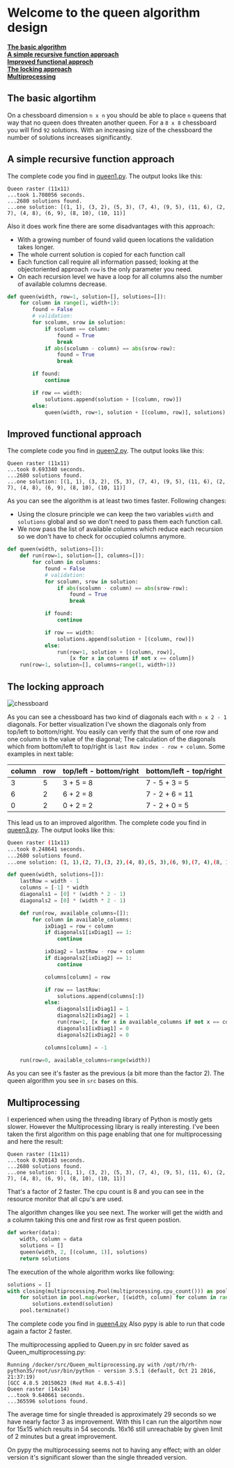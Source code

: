# Welcome to the queen algorithm design

[**The basic algorithm**](#the-basic-algorithm)  
[**A simple recursive function approach**](#a-simple-recursice-function-approach)  
[**Improved functional approch**](#improved-functional-approach)  
[**The locking approach**](#the-locking-approach)  
[**Multiprocessing**](#multiprocessing)  

## The basic algortihm

On a chessboard dimension `n x n` you should be able to place `n` queens
that way that no queen does threaten another queen. For a `8 x 8` chessboard
you will find `92` solutions. With an increasing size of the chessboard
the number of solutions increases significantly.

## A simple recursive function approach

The complete code you find in [queen1.py](queen1.py). The output
looks like this:

```
Queen raster (11x11)
...took 1.708056 seconds.
...2680 solutions found.
...one solution: [(1, 1), (3, 2), (5, 3), (7, 4), (9, 5), (11, 6), (2, 7), (4, 8), (6, 9), (8, 10), (10, 11)]
```

Also it does work fine there are some disadvantages with this approach:

* With a growing number of found valid queen locations the validation takes longer.
* The whole current solution is copied for each function call
* Each function call require all information passed; looking at the objectoriented approach `row` is the only parameter you need.
* On each recursion level we have a loop for all columns also the number of available columns decrease.

```python
def queen(width, row=1, solution=[], solutions=[]):
    for column in range(1, width+1):
        found = False
        # validation:
        for scolumn, srow in solution:
            if scolumn == column:
                found = True
                break
            if abs(scolumn - column) == abs(srow-row):
                found = True
                break

        if found:
            continue

        if row == width:
            solutions.append(solution + [(column, row)])
        else:
            queen(width, row+1, solution + [(column, row)], solutions)
```

## Improved functional approach

The complete code you find in [queen2.py](queen2.py). The output
looks like this:

```
Queen raster (11x11)
...took 0.693340 seconds.
...2680 solutions found.
...one solution: [(1, 1), (3, 2), (5, 3), (7, 4), (9, 5), (11, 6), (2, 7), (4, 8), (6, 9), (8, 10), (10, 11)]
```

As you can see the algorithm is at least two times faster. Following changes:

* Using the closure principle we can keep the two variables `width` and `solutions` global and so we don't need to pass them each function call.
* We now pass the list of available columns which reduce each recursion so we don't have to check for occupied columns anymore.

```python
def queen(width, solutions=[]):
    def run(row=1, solution=[], columns=[]):
        for column in columns:
            found = False
            # validation:
            for scolumn, srow in solution:
                if abs(scolumn - column) == abs(srow-row):
                    found = True
                    break

            if found:
                continue

            if row == width:
                solutions.append(solution + [(column, row)])
            else:
                run(row+1, solution + [(column, row)],
                    [x for x in columns if not x == column])
    run(row=1, solution=[], columns=range(1, width+1))
```

## The locking approach

![chessboard](images/chessboard.png)

As you can see a chessboard has two kind of diagonals each with
`n x 2 - 1` diagonals. For better visualization I've shown the diagonals
only from top/left to bottom/right. You easily can verify that the sum
of one row and one column is the value of the diagonal; The calculation
of the diagonals which from bottom/left to top/right is
 `last Row index - row + column`. Some examples in next table:

| column   | row | top/left - bottom/right | bottom/left - top/right |
| -------- | --- | ----------------------- | ----------------------- |
| 3        | 5   | 3 + 5 = 8               | 7 - 5 + 3 =  5          |
| 6        | 2   | 6 + 2 = 8               | 7 - 2 + 6 = 11          |
| 0        | 2   | 0 + 2 = 2               | 7 - 2 + 0 =  5          |

This lead us to an improved algorithm.
The complete code you find in [queen3.py](queen3.py). The output
looks like this:

```bash
Queen raster (11x11)
...took 0.248641 seconds.
...2680 solutions found.
...one solution: (1, 1),(2, 7),(3, 2),(4, 8),(5, 3),(6, 9),(7, 4),(8, 10),(9, 5),(10, 11),(11, 6)
```

```python
def queen(width, solutions=[]):
    lastRow = width - 1
    columns = [-1] * width
    diagonals1 = [0] * (width * 2 - 1)
    diagonals2 = [0] * (width * 2 - 1)

    def run(row, available_columns=[]):
        for column in available_columns:
            ixDiag1 = row + column
            if diagonals1[ixDiag1] == 1:
                continue

            ixDiag2 = lastRow - row + column
            if diagonals2[ixDiag2] == 1:
                continue

            columns[column] = row

            if row == lastRow:
                solutions.append(columns[:])
            else:
                diagonals1[ixDiag1] = 1
                diagonals2[ixDiag2] = 1
                run(row+1, [x for x in available_columns if not x == column])
                diagonals1[ixDiag1] = 0
                diagonals2[ixDiag2] = 0

            columns[column] = -1

    run(row=0, available_columns=range(width))
```

As you can see it's faster as the previous (a bit more than the factor 2).
The queen algorithm you see in `src` bases on this.

## Multiprocessing

I experienced when using the threading library of 
Python is mostly gets slower. However the Multiprocessing
library is really interesting. I've been taken the 
first algorithm on this page enabling that one for
multiprocessing and here the result:

```
Queen raster (11x11)
...took 0.920143 seconds.
...2680 solutions found.
...one solution: [(1, 1), (3, 2), (5, 3), (7, 4), (9, 5), (11, 6), (2, 7), (4, 8), (6, 9), (8, 10), (10, 11)]
```

That's a factor of 2 faster. The cpu count is 8 and you 
can see in the resource monitor that all cpu's are used.

The algorithm changes like you see next. The worker will
get the width and a column taking this one and first row
as first queen postion.

```python
def worker(data):
    width, column = data
    solutions = []
    queen(width, 2, [(column, 1)], solutions)
    return solutions
```

The execution of the whole algorithm works
like following:

```python
solutions = []
with closing(multiprocessing.Pool(multiprocessing.cpu_count())) as pool:
    for solution in pool.map(worker, [(width, column) for column in range(1, width+1)]):
        solutions.extend(solution)
    pool.terminate()
```

The complete code you find in [queen4.py](queen4.py)
Also pypy is able to run that code again a factor 2 faster.

The multiprocessing applied to Queen.py in src folder
saved as Queen_multiprocessing.py:

```
Running /docker/src/Queen_multiprocessing.py with /opt/rh/rh-python35/root/usr/bin/python - version 3.5.1 (default, Oct 21 2016, 21:37:19) 
[GCC 4.8.5 20150623 (Red Hat 4.8.5-4)]
Queen raster (14x14)
...took 9.640661 seconds.
...365596 solutions found.
```

The average time for single threaded is approximately 29 seconds so 
we have nearly factor 3 as improvement. With this I can run the algortihm
now for 15x15 which results in 54 seconds. 16x16 still unreachable
by given limit of 2 minutes but a great improvement.

On pypy the multiprocessing seems not to having any effect;
with an older version it's significant slower than the
single threaded version.